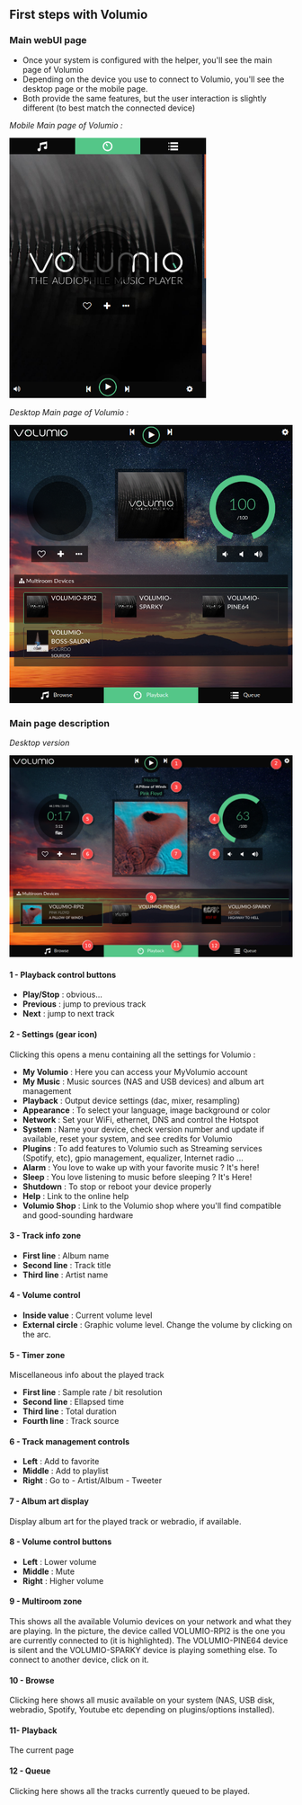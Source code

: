  ## First steps with Volumio

### Main webUI page

* Once your system is configured with the helper, you'll see the main page of Volumio
* Depending on the device you use to connect to Volumio, you'll see the desktop page or the mobile page.
* Both provide the same features, but the user interaction is slightly different (to best match the connected device)

_Mobile Main page of Volumio :_

<img src="./img/mobile-main-page.png" width="350">

_Desktop Main page of Volumio :_

<img src="./img/desktop-main-page.png" width="624">

### Main page description

_Desktop version_

<img src="./img/main-page-descr.png">

#### 1 - Playback control buttons

* __Play/Stop__ : obvious...
* __Previous__ : jump to previous track
* __Next__ : jump to next track

#### 2 - Settings (gear icon)

Clicking this opens a menu containing all the settings for Volumio :

 * __My Volumio__ : Here you can access your MyVolumio account
 * __My Music__ : Music sources (NAS and USB devices) and album art management
 * __Playback__ : Output device settings (dac, mixer, resampling)
 * __Appearance__ : To select your language, image background or color
 * __Network__ : Set your WiFi, ethernet, DNS and control the Hotspot
 * __System__ : Name your device, check version number and update if available, reset your system, and see credits for Volumio
 * __Plugins__ : To add features to Volumio such as Streaming services (Spotify, etc), gpio management, equalizer, Internet radio ...
 * __Alarm__ : You love to wake up with your favorite music ? It's here!
 * __Sleep__ : You love listening to music before sleeping ? It's Here!
 * __Shutdown__ : To stop or reboot your device properly
 * __Help__ : Link to the online help
 * __Volumio Shop__ : Link to the Volumio shop where you'll find compatible and good-sounding hardware

#### 3 - Track info zone

* __First line__ : Album name
* __Second line__ : Track title
* __Third line__ : Artist name

#### 4 - Volume control

* __Inside value__ : Current volume level
* __External circle__ : Graphic volume level. Change the volume by clicking on the arc.

#### 5 - Timer zone

Miscellaneous info about the played track

* __First line__ : Sample rate / bit resolution
* __Second line__ : Ellapsed time
* __Third line__ : Total duration
* __Fourth line__ : Track source

#### 6 - Track management controls

* __Left__ : Add to favorite
* __Middle__ : Add to playlist
* __Right__ : Go to - Artist/Album - Tweeter

#### 7 - Album art display

Display album art for the played track or webradio, if available.

#### 8 - Volume control buttons

* __Left__ : Lower volume
* __Middle__ : Mute
* __Right__ : Higher volume

#### 9 - Multiroom zone

This shows all the available Volumio devices on your network and what they are playing. In the picture, the device called VOLUMIO-RPI2 is the one you are currently connected to (it is highlighted). The VOLUMIO-PINE64 device is silent and the VOLUMIO-SPARKY device is playing something else. To connect to another device, click on it.

#### 10 - Browse

Clicking here shows all music available on your system (NAS, USB disk, webradio, Spotify, Youtube etc depending on plugins/options installed).

#### 11- Playback

The current page

#### 12 - Queue

Clicking here shows all the tracks currently queued to be played.

